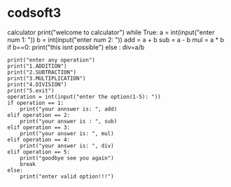 # codsoft3
calculator
print("welcome to calculator")
while True:
    a = int(input("enter num 1: "))
    b = int(input("enter num 2: "))
    add = a + b
    sub = a - b
    mul = a * b
    if b==0:
        print("this isnt possible")
    else :
        div=a/b
   
    print("enter any operation")
    print("1.ADDITION")
    print("2.SUBTRACTION")
    print("3.MULTIPLICATION")
    print("4.DIVISION")
    print("5.exit")
    operation = int(input("enter the option(1-5): "))
    if operation == 1:
        print("your annswer is: ", add)
    elif operation == 2:
        print("your answer is : ", sub)
    elif operation == 3:
        print("your answer is: ", mul)
    elif operation == 4:
        print("your answer is: ", div)
    elif operation == 5:
        print("goodbye see you again")
        break
    else:
        print("enter valid option!!!")


